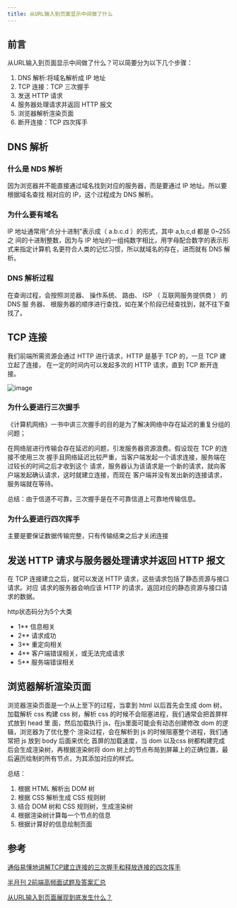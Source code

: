 ```yaml
---
title: 从URL输入到页面显示中间做了什么
---
```


## 前言
从URL输入到页面显示中间做了什么？可以简要分为以下几个步骤：

1. DNS 解析:将域名解析成 IP 地址
2. TCP 连接：TCP 三次握手
3. 发送 HTTP 请求
4. 服务器处理请求并返回 HTTP 报文
5. 浏览器解析渲染页面
6. 断开连接：TCP 四次挥手

## DNS 解析

### 什么是 NDS 解析
因为浏览器并不能直接通过域名找到对应的服务器，而是要通过 IP 地址。所以要根据域名查找
相对应的 IP，这个过程成为 DNS 解析。

### 为什么要有域名
IP 地址通常用“点分十进制”表示成（ a.b.c.d ）的形式，其中 a,b,c,d 都是 0~255 之
间的十进制整数，因为与 IP 地址的一组纯数字相比，用字母配合数字的表示形式来指定计算机
名更符合人类的记忆习惯，所以就域名的存在，进而就有 DNS 解析。

### DNS 解析过程
在查询过程，会按照浏览器、 操作系统、 路由、 ISP （ 互联网服务提供商 ） 的 DNS 服
务器、 根服务器的顺序进行查找，如在某个阶段已经查找到，就不往下查找了。

## TCP 连接
我们前端所需资源会通过 HTTP 进行请求，HTTP 是基于 TCP 的，一旦 TCP 建立起了连接，
在一定的时间内可以发起多次的 HTTP 请求，直到 TCP 断开连接。

![image](https://gitee.com/liulijian/picture/raw/d3a8c4ca9fdbb4111b91fa17a21c3bf24b1d87fe/other/tcp/tcp-3%E6%AC%A1%E6%8F%A1%E6%89%8B%E4%B8%8E4%E6%AC%A1%E6%8C%A5%E6%89%8B.png)

### 为什么要进行三次握手
《计算机网络》一书中讲三次握手的目的是为了解决网络中存在延迟的重复分组的问题；

在网络层进行传输会存在延迟的问题，引发服务器资源浪费。假设现在 TCP 的连接不使用三次
握手且网络延迟比较严重，当客户端发起一个请求连接，服务端在过较长的时间之后才收到这个
请求，服务器认为该请求是一个新的请求，就向客户端发起确认请求，这时就建立连接，而现在
客户端并没有发出新的连接请求，服务端就在等待。

总结：由于信道不可靠，三次握手是在不可靠信道上可靠地传输信息。

### 为什么要进行四次挥手
主要是要保证数据传输完整，只有传输结束之后才关闭连接

## 发送 HTTP 请求与服务器处理请求并返回 HTTP 报文

在 TCP 连接建立之后，就可以发送 HTTP 请求，这些请求包括了静态资源与接口请求。对应
请求的服务器会响应该 HTTP 的请求，返回对应的静态资源与接口请求的数据。

http状态码分为5个大类

* 1** 信息相关
* 2** 请求成功
* 3** 重定向相关
* 4** 客户端错误相关，或无法完成请求
* 5** 服务端错误相关

## 浏览器解析渲染页面
浏览器渲染页面是一个从上至下的过程，当拿到 html 以后首先会生成 dom 树，加载解析
css 构建 css 树，解析 css 的时候不会阻塞进程，我们通常会把首屏样式放到 head 里
面，然后加载执行 js，在js里面可能会有动态创建修改 dom 的逻辑，浏览器为了优化整个
渲染过程，会在解析到 js 的时候阻塞整个进程，我们通常把 js 放到 body 后面来优化
首屏的加载速度，当 dom 以及css 树都构建完成后会生成渲染树，再根据渲染树将 dom 
树上的节点布局到屏幕上的正确位置，最后遍历绘制的所有节点，为其添加对应的样式。

总结：

1. 根据 HTML 解析出 DOM 树
2. 根据 CSS 解析生成 CSS 规则树
3. 结合 DOM 树和 CSS 规则树，生成渲染树
4. 根据渲染树计算每一个节点的信息
5. 根据计算好的信息绘制页面
## 参考
[通俗易懂地讲解TCP建立连接的三次握手和释放连接的四次挥手](https://www.cnblogs.com/xiaoming0601/p/6001021.html)

[半月刊 2前端高频面试题及答案汇总](https://juejin.im/post/5c7bd72ef265da2de80f7f17)

[从URL输入到页面展现到底发生什么？](https://juejin.im/post/5bf3ad55f265da61682afc9b)
